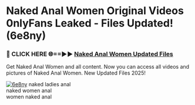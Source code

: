 # Naked Anal Women Original Videos 0nlyFans Leaked - Files Updated! (6e8ny)

<h3>🔴 CLICK HERE 🌐==►► <a href="https://tinyurl.com/yckcrads" rel="nofollow">Naked Anal Women Updated Files</a></h3>

Get Naked Anal Women and all content. Now you can access all videos and pictures of Naked Anal Women. New Updated Files 2025!

[![6e8ny](https://i.imgur.com/hpKpOFt.gif)](https://tinyurl.com/yckcrads)
naked ladies anal<br>
naked women anal<br>
women naked anal